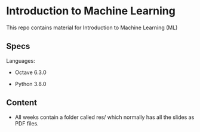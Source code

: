 # Introduction to Machine Learning

This repo contains material for Introduction to Machine Learning (ML)

## Specs

Languages: 

- Octave 6.3.0

- Python 3.8.0

## Content

- All weeks contain a folder called res/ which normally has all the slides as PDF files.